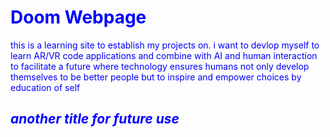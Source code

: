 <span style="color:blue">

 # Doom Webpage #
this is a learning site to establish my projects on. i want to devlop myself to learn AR/VR code applications and combine with AI and human interaction to facilitate a future where technology ensures humans not only develop themselves to be better people but to inspire and empower choices by education of self 
## *another title for future use* ##
